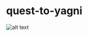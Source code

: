 # quest-to-yagni 

![alt text](https://raw.githubusercontent.com/vMysterion/quest-to-yagni/master/core/assets/logo_trans.png?raw=true)
